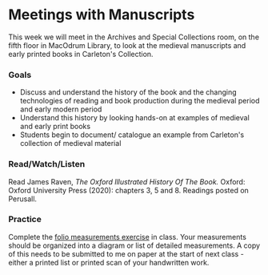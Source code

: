 # Meetings with Manuscripts

This week we will meet in the Archives and Special Collections room, on the fifth floor in MacOdrum Library, to look at the medieval manuscripts and early printed books in Carleton's Collection.

### Goals

* Discuss and understand the history of the book and the changing technologies of reading and book production during the medieval period and early modern period
* Understand this history by looking hands-on at examples of medieval and early print books
* Students begin to document/ catalogue an example from Carleton's collection of medieval material

### Read/Watch/Listen

Read James Raven, _The Oxford Illustrated History Of The Book._ Oxford: Oxford University Press (2020): chapters 3, 5 and 8. Readings posted on Perusall.&#x20;

### Practice

Complete the [folio measurements exercise](../course-information/exercises/folio-measurements.md) in class. Your measurements should be organized into a diagram or list of detailed measurements. A copy of this needs to be submitted to me on paper at the start of next class - either a printed list or printed scan of your handwritten work.&#x20;
